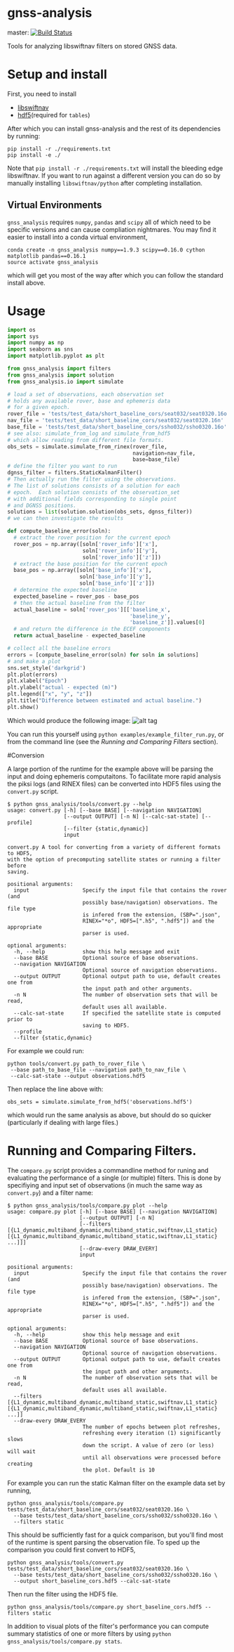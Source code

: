 # gnss-analysis

master: [![Build Status](https://travis-ci.org/swift-nav/gnss-analysis.svg?branch=master)](https://travis-ci.org/swift-nav/gnss-analysis)

Tools for analyzing libswiftnav filters on stored GNSS data.

# Setup and install

First, you need to install

 - [libswiftnav](https://github.com/swift-nav/libswiftnav/)
 - [hdf5](https://www.hdfgroup.org/HDF5/)(required for `tables`)

After which you can install gnss-analysis and the rest of its dependencies by running:

```shell
pip install -r ./requirements.txt
pip install -e ./
```

Note that `pip install -r ./requirements.txt` will install the bleeding edge
libswiftnav.  If you want to run against a different version you can do so by
manually installing `libswiftnav/python` after completing installation.

## Virtual Environments

`gnss_analysis` requires `numpy`, `pandas` and `scipy` all
of which need to be specific versions and can cause compliation
nightmares.  You may find it easier to install into a conda
virtual environment,
```shell
conda create -n gnss_analysis numpy==1.9.3 scipy==0.16.0 cython matplotlib pandas==0.16.1
source activate gnss_analysis
```
which will get you most of the way after which you can follow the standard install above.

# Usage

```python
import os
import sys
import numpy as np
import seaborn as sns
import matplotlib.pyplot as plt

from gnss_analysis import filters
from gnss_analysis import solution
from gnss_analysis.io import simulate

# load a set of observations, each observation set
# holds any available rover, base and ephemeris data
# for a given epoch.
rover_file = 'tests/test_data/short_baseline_cors/seat032/seat0320.16o'
nav_file = 'tests/test_data/short_baseline_cors/seat032/seat0320.16n'
base_file = 'tests/test_data/short_baseline_cors/ssho032/ssho0320.16o'
# see also: simulate_from_log and simulate_from_hdf5
# which allow reading from different file formats.
obs_sets = simulate.simulate_from_rinex(rover_file,
                                        navigation=nav_file,
                                        base=base_file)
# define the filter you want to run
dgnss_filter = filters.StaticKalmanFilter()
# Then actually run the filter using the observations.
# The list of solutions consists of a solution for each
# epoch.  Each solution consists of the observation_set
# with additional fields corresponding to single point
# and DGNSS positions.
solutions = list(solution.solution(obs_sets, dgnss_filter))
# we can then investigate the results

def compute_baseline_error(soln):
  # extract the rover position for the current epoch
  rover_pos = np.array([soln['rover_info']['x'],
                        soln['rover_info']['y'],
                        soln['rover_info']['z']])
  # extract the base position for the current epoch
  base_pos = np.array([soln['base_info']['x'],
                       soln['base_info']['y'],
                       soln['base_info']['z']])
  # determine the expected baseline
  expected_baseline = rover_pos - base_pos
  # then the actual baseline from the filter
  actual_baseline = soln['rover_pos'][['baseline_x',
                                       'baseline_y',
                                       'baseline_z']].values[0]
  # and return the difference in the ECEF components
  return actual_baseline - expected_baseline

# collect all the baseline errors
errors = [compute_baseline_error(soln) for soln in solutions]
# and make a plot
sns.set_style('darkgrid')
plt.plot(errors)
plt.xlabel("Epoch")
plt.ylabel("actual - expected (m)")
plt.legend(["x", "y", "z"])
plt.title("Difference between estimated and actual baseline.")
plt.show()
```

Which would produce the following image:
![alt tag](examples/example_filter_run.png)

You can run this yourself using `python examples/example_filter_run.py`,
or from the command line (see the *Running and Comparing Filters* section).

#Conversion

A large portion of the runtime for the example above will be parsing
the input and doing ephemeris computaitons.  To facilitate more rapid
analysis the piksi logs (and RINEX files) can be converted into HDF5
files using the `convert.py` script.

```
$ python gnss_analysis/tools/convert.py --help
usage: convert.py [-h] [--base BASE] [--navigation NAVIGATION]
                  [--output OUTPUT] [-n N] [--calc-sat-state] [--profile]
                  [--filter {static,dynamic}]
                  input

convert.py A tool for converting from a variety of different formats to HDF5,
with the option of precomputing satellite states or running a filter before
saving.

positional arguments:
  input                 Specify the input file that contains the rover (and
                        possibly base/navigation) observations. The file type
                        is infered from the extension, (SBP=".json",
                        RINEX="*o", HDF5=[".h5", ".hdf5"]) and the appropriate
                        parser is used.

optional arguments:
  -h, --help            show this help message and exit
  --base BASE           Optional source of base observations.
  --navigation NAVIGATION
                        Optional source of navigation observations.
  --output OUTPUT       Optional output path to use, default creates one from
                        the input path and other arguments.
  -n N                  The number of observation sets that will be read,
                        default uses all available.
  --calc-sat-state      If specified the satellite state is computed prior to
                        saving to HDF5.
  --profile
  --filter {static,dynamic}
```

For example we could run:
```shell
python tools/convert.py path_to_rover_file \
 --base path_to_base_file --navigation path_to_nav_file \
 --calc-sat-state --output observations.hdf5
```

Then replace the line above with:
```
obs_sets = simulate.simulate_from_hdf5('observations.hdf5')
```

which would run the same analysis as above, but should do so quicker (particularly if dealing with large files.)

# Running and Comparing Filters.

The `compare.py` script provides a commandline method for runing and evaluating
the performance of a single (or multiple) filters.  This is done by specifiying and
input set of observations (in much the same way as `convert.py`) and a filter name:

```
$ python gnss_analysis/tools/compare.py plot --help
usage: compare.py plot [-h] [--base BASE] [--navigation NAVIGATION]
                       [--output OUTPUT] [-n N]
                       [--filters [{L1_dynamic,multiband_dynamic,multiband_static,swiftnav,L1_static} [{L1_dynamic,multiband_dynamic,multiband_static,swiftnav,L1_static} ...]]]
                       [--draw-every DRAW_EVERY]
                       input

positional arguments:
  input                 Specify the input file that contains the rover (and
                        possibly base/navigation) observations. The file type
                        is infered from the extension, (SBP=".json",
                        RINEX="*o", HDF5=[".h5", ".hdf5"]) and the appropriate
                        parser is used.

optional arguments:
  -h, --help            show this help message and exit
  --base BASE           Optional source of base observations.
  --navigation NAVIGATION
                        Optional source of navigation observations.
  --output OUTPUT       Optional output path to use, default creates one from
                        the input path and other arguments.
  -n N                  The number of observation sets that will be read,
                        default uses all available.
  --filters [{L1_dynamic,multiband_dynamic,multiband_static,swiftnav,L1_static} [{L1_dynamic,multiband_dynamic,multiband_static,swiftnav,L1_static} ...]]
  --draw-every DRAW_EVERY
                        The number of epochs between plot refreshes,
                        refreshing every iteration (1) significantly slows
                        down the script. A value of zero (or less) will wait
                        until all observations were processed before creating
                        the plot. Default is 10
```

For example you can run the static Kalman filter on the example data set by running,
```
python gnss_analysis/tools/compare.py tests/test_data/short_baseline_cors/seat032/seat0320.16o \
  --base tests/test_data/short_baseline_cors/ssho032/ssho0320.16o \
  --filters static
```

This should be sufficiently fast for a quick comparison, but you'll find most of the runtime
is spent parsing the observation file.  To sped up the comparison you could first convert to HDF5,
```
python gnss_analysis/tools/convert.py tests/test_data/short_baseline_cors/seat032/seat0320.16o \
  --base tests/test_data/short_baseline_cors/ssho032/ssho0320.16o \
  --output short_baseline_cors.hdf5 --calc-sat-state
```
Then run the filter using the HDF5 file.
```
python gnss_analysis/tools/compare.py short_baseline_cors.hdf5 --filters static
```

In addition to visual plots of the filter's performance you can compute summary statistics of one or more filters by using `python gnss_analysis/tools/compare.py stats`.